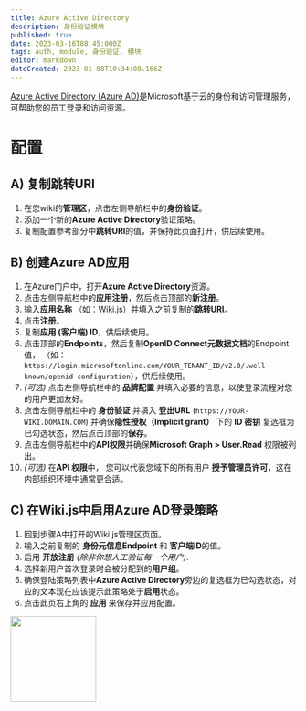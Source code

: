 ```yaml
---
title: Azure Active Directory
description: 身份验证模块
published: true
date: 2023-03-16T08:45:000Z
tags: auth, module, 身份验证, 模块
editor: markdown
dateCreated: 2023-01-08T10:34:08.166Z
---
```


[Azure Active Directory (Azure AD)](https://azure.microsoft.com/en-ca/services/active-directory/)是Microsoft基于云的身份和访问管理服务，可帮助您的员工登录和访问资源。

# 配置

## A) 复制跳转URI

1. 在您wiki的**管理区**，点击左侧导航栏中的**身份验证**。
1. 添加一个新的**Azure Active Directory**验证策略。
1. 复制配置参考部分中**跳转URI**的值，并保持此页面打开，供后续使用。

## B) 创建Azure AD应用

1. 在Azure门户中，打开**Azure Active Directory**资源。
1. 点击左侧导航栏中的**应用注册**，然后点击顶部的**新注册**。
1. 输入**应用名称** （如：Wiki.js）并填入之前复制的**跳转URI**。
1. 点击**注册**。
1. 复制**应用 (客户端) ID**，供后续使用。
1. 点击顶部的**Endpoints**，然后复制**OpenID Connect元数据文档**的Endpoint值， （如： `https://login.microsoftonline.com/YOUR_TENANT_ID/v2.0/.well-known/openid-configuration`），供后续使用。
1. *(可选)* 点击左侧导航栏中的 **品牌配置** 并填入必要的信息，以使登录流程对您的用户更加友好。
1. 点击左侧导航栏中的 **身份验证** 并填入 **登出URL** (`https://YOUR-WIKI.DOMAIN.COM`) 并确保**隐性授权（Implicit grant）** 下的 **ID 密钥** 复选框为已勾选状态，然后点击顶部的**保存**。
1. 点击左侧导航栏中的**API权限**并确保**Microsoft Graph > User.Read** 权限被列出。
1. *(可选)* 在**API 权限**中， 您可以代表您域下的所有用户 **授予管理员许可**，这在内部组织环境中通常更合适。

## C) 在Wiki.js中启用Azure AD登录策略

1. 回到步骤A中打开的Wiki.js管理区页面。
1. 输入之前复制的 **身份元信息Endpoint** 和 **客户端ID**的值。
1. 启用 **开放注册** *(除非你想人工验证每一个用户)*.
1. 选择新用户首次登录时会被分配到的**用户组**。
1. 确保登陆策略列表中**Azure Active Directory**旁边的复选框为已勾选状态，对应的文本现在应该提示此策略处于**启用**状态。
1. 点击此页右上角的 **应用** 来保存并应用配置。

<img src="https://static.requarks.io/logo/azure.svg" class="align-abstopright" style="width:150px;" />
  

